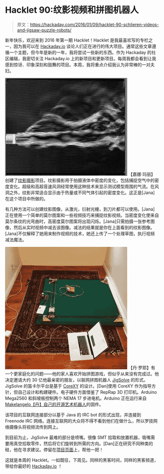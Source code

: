 # Hacklet 90:纹影视频和拼图机器人

> 原文：<https://hackaday.com/2016/01/09/hacklet-90-schlieren-videos-and-jigsaw-puzzle-robots/>

新年快乐，欢迎来到 2016 年第一期 Hacklet！Hacklet 是我最喜欢写的专栏之一，因为我可以在 [Hackaday.io](https://hackaday.io) 谈论人们正在进行的伟大项目。通常这些文章遵循一个主题，但今年是新的一年，我将尝试一些新的东西。作为 Hackaday 的社区编辑，我密切关注 Hackaday.io 上的新项目和更新项目。每周我都会看到让我感到惊讶、印象深刻和鼓舞的项目。本周，我将重点介绍我认为非常棒的一对夫妇。

[![torch](img/2dd6a6d7e5d49ae6c4d2d5d81d7dd0e9.png)](https://hackaday.io/project/9034) 【嘉娜·玛丽】创建了[纹影摄影](https://hackaday.io/project/9034)项目。纹影摄影用于拍摄液体中密度的变化，包括捕捉空气中的密度变化。超级和高超音速风洞经常使用这种技术来显示测试模型周围的气流。在风洞之外，纹影非常适合显示由于热量或不同气体引起的密度变化。这正是[Jana]在这个项目中所做的。

有几种方法可以创建纹影图像，从激光，衍射光栅，到刀片都可以使用。[Jana]正在使用一个简单的莫尔图案和一些视频技巧来捕捉纹影视频。当密度变化使来自莫尔条纹的光弯曲时，高密度莫尔图案将出现闪烁。[Jana]只需拍摄一张参考图像，然后从实时视频中减去该图像。减法的结果就是你在上面看到的纹影图像。[Jana]不仅解释了她用来制作视频的技术，她还上传了一个处理草图，执行视频减法魔法。

[![jigsolve](img/9445dfce893d20659f84d8df2d2ed2b6.png)](https://hackaday.io/project/9055-jigsolve) 【丹·罗耶】有一个更家庭化的问题——他的家人喜欢开始拼图游戏，但似乎从来没有完成过。他决定邀请大约 30 亿他最亲密的朋友，以联网拼图机器人 [JigSolve](https://hackaday.io/project/9055) 的形式。JigSolve 的笛卡尔平台是基于 [CoreXY](http://corexy.com/) 的设计。[Dan]使用 CoreXY 作为指导方针，但自己设计和构建硬件。电子硬件方面借鉴了 RepRap 3D 打印机。Arduino Mega2560 和斜坡板控制两个 NEMA 17 步进电机。Arduino 正在运行来自 [Makelangelo【丹】自己的开源艺术机器人](http://www.makelangelo.com/)的固件。

该项目的互联网连接部分以基于 Java 的 IRC bot 的形式出现，并连接到 Freenode IRC 网络。连接互联网的大众将不得不看到他们在做什么，所以罗技网络摄像头将视频流传到网上。

到目前为止，JigSolve 最难的部分是喷嘴。很像 SMT 拾取和放置机器，吸嘴需要用真空拾取零件，然后将它们旋转到所需的方向。[Dan]正在研究不同种类的硅，他在寻求建议。停留在[项目页面](https://hackaday.io/project/9055)上，帮他一把！

这就是本周的 Hacklet。一如既往，下周见。同样的黑客时间，同样的黑客频道，带给你最好的 [Hackaday.io](https://hackaday.io/) ！